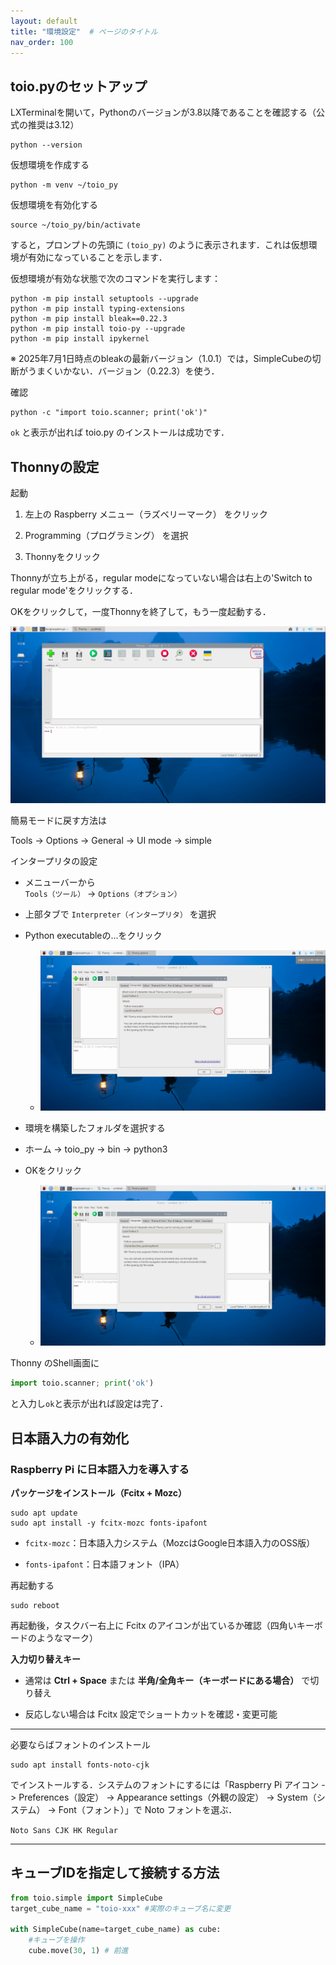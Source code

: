 ```yaml
---
layout: default
title: "環境設定"  # ページのタイトル
nav_order: 100
---
```


## toio.pyのセットアップ

LXTerminalを開いて，Pythonのバージョンが3.8以降であることを確認する（公式の推奨は3.12）

```shell
python --version
```

仮想環境を作成する

```shell
python -m venv ~/toio_py
```

仮想環境を有効化する

```shell
source ~/toio_py/bin/activate
```

すると，プロンプトの先頭に `(toio_py)` のように表示されます．これは仮想環境が有効になっていることを示します．

仮想環境が有効な状態で次のコマンドを実行します：

```shell
python -m pip install setuptools --upgrade
python -m pip install typing-extensions
python -m pip install bleak==0.22.3
python -m pip install toio-py --upgrade
python -m pip install ipykernel
```

※ 2025年7月1日時点のbleakの最新バージョン（1.0.1）では，SimpleCubeの切断がうまくいかない．バージョン（0.22.3）を使う．

確認

```shell
python -c "import toio.scanner; print('ok')"
```

`ok` と表示が出れば toio.py のインストールは成功です．

## Thonnyの設定

起動

1. 左上の Raspberry メニュー（ラズベリーマーク） をクリック

2. Programming（プログラミング） を選択

3. Thonnyをクリック

Thonnyが立ち上がる，regular modeになっていない場合は右上の'Switch to regular mode'をクリックする．

OKをクリックして，一度Thonnyを終了して，もう一度起動する．

![Thonny001.png](./fig/Thonny001.png)

簡易モードに戻す方法は

Tools -> Options -> General -> UI mode -> simple

インタープリタの設定

- メニューバーから  
  `Tools（ツール）` → `Options（オプション）`

- 上部タブで `Interpreter（インタープリタ）` を選択

- Python executableの...をクリック
  
  - ![Thonny002.png](./fig/Thonny002.png)

- 環境を構築したフォルダを選択する

- ホーム -> toio_py -> bin -> python3

- OKをクリック
  
  - ![Thonny003.png](./fig/Thonny003.png)

Thonny のShell画面に

```python
import toio.scanner; print('ok')
```

と入力し`ok`と表示が出れば設定は完了．

## 日本語入力の有効化

### Raspberry Pi に日本語入力を導入する

**パッケージをインストール（Fcitx + Mozc）**

```shell
sudo apt update
sudo apt install -y fcitx-mozc fonts-ipafont
```

- `fcitx-mozc`：日本語入力システム（MozcはGoogle日本語入力のOSS版）

- `fonts-ipafont`：日本語フォント（IPA）

再起動する

```shell
sudo reboot
```

再起動後，タスクバー右上に Fcitx のアイコンが出ているか確認（四角いキーボードのようなマーク）  

**入力切り替えキー**

- 通常は **Ctrl + Space** または **半角/全角キー（キーボードにある場合）** で切り替え

- 反応しない場合は Fcitx 設定でショートカットを確認・変更可能

---

必要ならばフォントのインストール

```shell
sudo apt install fonts-noto-cjk
```

でインストールする．システムのフォントにするには「Raspberry Pi アイコン -> Preferences（設定） -> Appearance settings（外観の設定） -> System（システム） -> Font（フォント）」で Noto フォントを選ぶ．

`Noto Sans CJK HK Regular`

---

## キューブIDを指定して接続する方法

```python
from toio.simple import SimpleCube
target_cube_name = "toio-xxx" #実際のキューブ名に変更

with SimpleCube(name=target_cube_name) as cube:
    #キューブを操作
    cube.move(30, 1) # 前進
```
